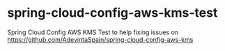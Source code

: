 # spring-cloud-config-aws-kms-test

Spring Cloud Config AWS KMS Test to help fixing issues on https://github.com/AdevintaSpain/spring-cloud-config-aws-kms

